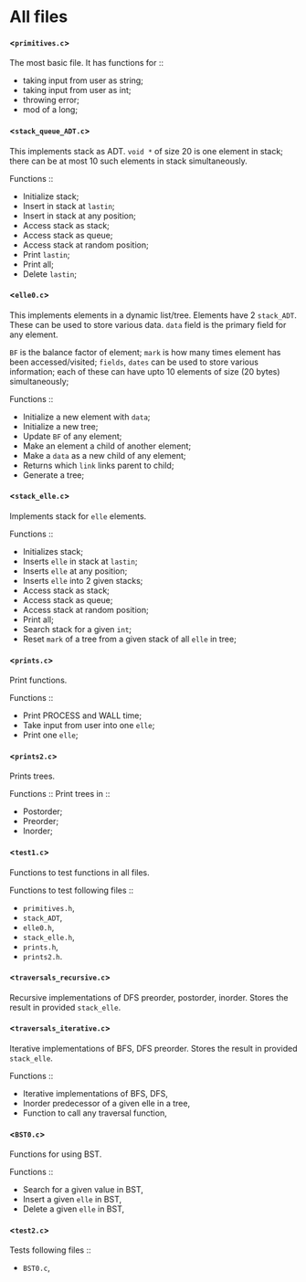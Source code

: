 # All files

#### <`primitives.c`>
The most basic file. It has functions for ::
- taking input from user as string;
- taking input from user as int;
- throwing error;
- mod of a long;




#### <`stack_queue_ADT.c`>
This implements stack as ADT. `void *` of size 
20 is one element in stack; there can be at 
most 10 such elements in stack simultaneously.

Functions ::
- Initialize stack;
- Insert in stack at `lastin`;
- Insert in stack at any position;
- Access stack as stack;
- Access stack as queue;
- Access stack at random position;
- Print `lastin`;
- Print all;
- Delete `lastin`;




#### <`elle0.c`>
This implements elements in a dynamic 
list/tree. Elements have 2 `stack_ADT`. These 
can be used to store various data. `data` 
field is the primary field for any element.

`BF` is the balance factor of element;
`mark` is how many times element has been 
accessed/visited;
`fields`, `dates` can be used to store various 
information; each of these can have upto 10 
elements of size (20 bytes) simultaneously;


Functions ::
- Initialize a new element with `data`;
- Initialize a new tree;
- Update `BF` of any element;
- Make an element a child of another element;
- Make a `data` as a new child of any element;
- Returns which `link` links parent to child;
- Generate a tree;




#### <`stack_elle.c`>
Implements stack for `elle` elements.

Functions ::
- Initializes stack;
- Inserts `elle` in stack at `lastin`;
- Inserts `elle` at any position;
- Inserts `elle` into 2 given stacks;
- Access stack as stack;
- Access stack as queue;
- Access stack at random position;
- Print all;
- Search stack for a given `int`;
- Reset `mark` of a tree from a given stack of 
  all 
  `elle` in tree;




#### <`prints.c`>
Print functions.

Functions ::
- Print PROCESS and WALL time;
- Take input from user into one `elle`; 
- Print one `elle`;




#### <`prints2.c`>
Prints trees.

Functions ::
Print trees in ::
- Postorder;
- Preorder;
- Inorder;




#### <`test1.c`>
Functions to test functions in all files.

Functions to test following files ::
- `primitives.h`,
- `stack_ADT`,
- `elle0.h`,
- `stack_elle.h`,
- `prints.h`,
- `prints2.h`.




#### <`traversals_recursive.c`>
Recursive implementations of DFS preorder, postorder, inorder. Stores the result in provided `stack_elle`.




#### <`traversals_iterative.c`>
Iterative implementations of BFS, DFS preorder. Stores the result in provided `stack_elle`.

Functions ::
- Iterative implementations of BFS, DFS,
- Inorder predecessor of a given elle in a tree,
- Function to call any traversal function,



#### <`BST0.c`>
Functions for using BST.

Functions ::
- Search for a given value in BST,
- Insert a given `elle` in BST,
- Delete a given `elle` in BST,




#### <`test2.c`>
Tests following files ::
- `BST0.c`,
